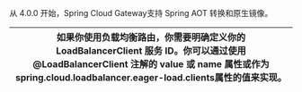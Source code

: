 从 4.0.0 开始，Spring Cloud Gateway支持 Spring AOT 转换和原生镜像。

| 如果你使用负载均衡路由，你需要明确定义你的 LoadBalancerClient 服务 ID。你可以通过使用 @LoadBalancerClient 注解的 value 或 name 属性或作为  spring.cloud.loadbalancer.eager-load.clients属性的值来实现。 |
| --- |


